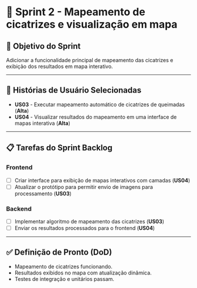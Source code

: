 # 🎯 Sprint 2 - Mapeamento de cicatrizes e visualização em mapa

## 🎯 Objetivo do Sprint  
Adicionar a funcionalidade principal de mapeamento das cicatrizes e exibição dos resultados em mapa interativo.  

---

## 📌 Histórias de Usuário Selecionadas  

- **US03** - Executar mapeamento automático de cicatrizes de queimadas (**Alta**)  
- **US04** - Visualizar resultados do mapeamento em uma interface de mapas interativa (**Alta**)  

---

## 📋 Tarefas do Sprint Backlog  

### **Frontend**  
- [ ] Criar interface para exibição de mapas interativos com camadas (**US04**)  
- [ ] Atualizar o protótipo para permitir envio de imagens para processamento (**US03**)  

### **Backend**  
- [ ] Implementar algoritmo de mapeamento das cicatrizes (**US03**)  
- [ ] Enviar os resultados processados para o frontend (**US04**)  

---

## ✅ Definição de Pronto (DoD)  
- Mapeamento de cicatrizes funcionando.  
- Resultados exibidos no mapa com atualização dinâmica.  
- Testes de integração e unitários passam.
